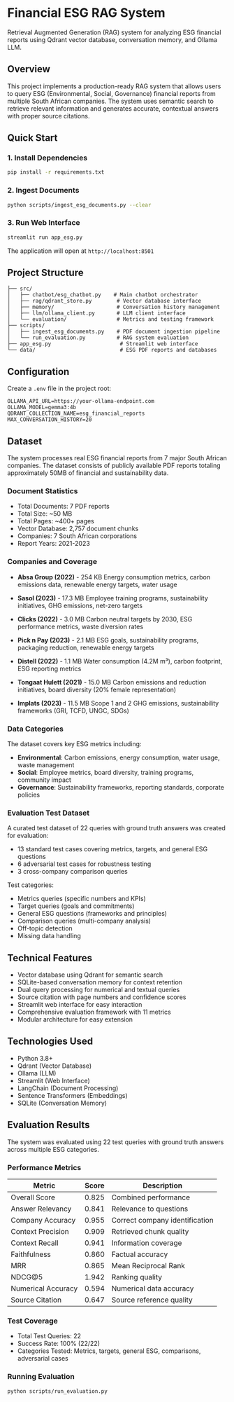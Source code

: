 # Financial ESG RAG System

Retrieval Augmented Generation (RAG) system for analyzing ESG financial reports using Qdrant vector database, conversation memory, and Ollama LLM.

## Overview

This project implements a production-ready RAG system that allows users to query ESG (Environmental, Social, Governance) financial reports from multiple South African companies. The system uses semantic search to retrieve relevant information and generates accurate, contextual answers with proper source citations.

## Quick Start

### 1. Install Dependencies
```bash
pip install -r requirements.txt
```

### 2. Ingest Documents
```bash
python scripts/ingest_esg_documents.py --clear
```

### 3. Run Web Interface
```bash
streamlit run app_esg.py
```
The application will open at `http://localhost:8501`

## Project Structure

```
├── src/
│   ├── chatbot/esg_chatbot.py    # Main chatbot orchestrator
│   ├── rag/qdrant_store.py        # Vector database interface
│   ├── memory/                    # Conversation history management
│   ├── llm/ollama_client.py       # LLM client interface
│   └── evaluation/                # Metrics and testing framework
├── scripts/
│   ├── ingest_esg_documents.py    # PDF document ingestion pipeline
│   └── run_evaluation.py          # RAG system evaluation
├── app_esg.py                      # Streamlit web interface
└── data/                           # ESG PDF reports and databases
```

## Configuration

Create a `.env` file in the project root:
```env
OLLAMA_API_URL=https://your-ollama-endpoint.com
OLLAMA_MODEL=gemma3:4b
QDRANT_COLLECTION_NAME=esg_financial_reports
MAX_CONVERSATION_HISTORY=20
```

## Dataset

The system processes real ESG financial reports from 7 major South African companies. The dataset consists of publicly available PDF reports totaling approximately 50MB of financial and sustainability data.

### Document Statistics
- Total Documents: 7 PDF reports
- Total Size: ~50 MB
- Total Pages: ~400+ pages
- Vector Database: 2,757 document chunks
- Companies: 7 South African corporations
- Report Years: 2021-2023

### Companies and Coverage

- **Absa Group (2022)** - 254 KB
  Energy consumption metrics, carbon emissions data, renewable energy targets, water usage

- **Sasol (2023)** - 17.3 MB
  Employee training programs, sustainability initiatives, GHG emissions, net-zero targets

- **Clicks (2022)** - 3.0 MB
  Carbon neutral targets by 2030, ESG performance metrics, waste diversion rates

- **Pick n Pay (2023)** - 2.1 MB
  ESG goals, sustainability programs, packaging reduction, renewable energy targets

- **Distell (2022)** - 1.1 MB
  Water consumption (4.2M m³), carbon footprint, ESG reporting metrics

- **Tongaat Hulett (2021)** - 15.0 MB
  Carbon emissions and reduction initiatives, board diversity (20% female representation)

- **Implats (2023)** - 11.5 MB
  Scope 1 and 2 GHG emissions, sustainability frameworks (GRI, TCFD, UNGC, SDGs)

### Data Categories

The dataset covers key ESG metrics including:
- **Environmental**: Carbon emissions, energy consumption, water usage, waste management
- **Social**: Employee metrics, board diversity, training programs, community impact
- **Governance**: Sustainability frameworks, reporting standards, corporate policies

### Evaluation Test Dataset

A curated test dataset of 22 queries with ground truth answers was created for evaluation:
- 13 standard test cases covering metrics, targets, and general ESG questions
- 6 adversarial test cases for robustness testing
- 3 cross-company comparison queries

Test categories:
- Metrics queries (specific numbers and KPIs)
- Target queries (goals and commitments)
- General ESG questions (frameworks and principles)
- Comparison queries (multi-company analysis)
- Off-topic detection
- Missing data handling

## Technical Features

- Vector database using Qdrant for semantic search
- SQLite-based conversation memory for context retention
- Dual query processing for numerical and textual queries
- Source citation with page numbers and confidence scores
- Streamlit web interface for easy interaction
- Comprehensive evaluation framework with 11 metrics
- Modular architecture for easy extension


## Technologies Used

- Python 3.8+
- Qdrant (Vector Database)
- Ollama (LLM)
- Streamlit (Web Interface)
- LangChain (Document Processing)
- Sentence Transformers (Embeddings)
- SQLite (Conversation Memory)

## Evaluation Results

The system was evaluated using 22 test queries with ground truth answers across multiple ESG categories.

### Performance Metrics

| Metric | Score | Description |
|--------|-------|-------------|
| Overall Score | 0.825 | Combined performance |
| Answer Relevancy | 0.841 | Relevance to questions |
| Company Accuracy | 0.955 | Correct company identification |
| Context Precision | 0.909 | Retrieved chunk quality |
| Context Recall | 0.941 | Information coverage |
| Faithfulness | 0.860 | Factual accuracy |
| MRR | 0.865 | Mean Reciprocal Rank |
| NDCG@5 | 1.942 | Ranking quality |
| Numerical Accuracy | 0.594 | Numerical data accuracy |
| Source Citation | 0.647 | Source reference quality |

### Test Coverage
- Total Test Queries: 22
- Success Rate: 100% (22/22)
- Categories Tested: Metrics, targets, general ESG, comparisons, adversarial cases

### Running Evaluation
```bash
python scripts/run_evaluation.py
```

